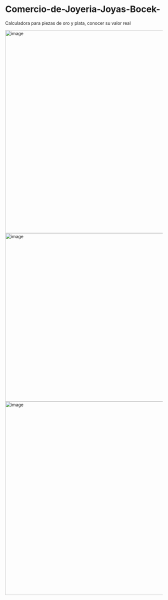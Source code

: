 # Comercio-de-Joyeria-Joyas-Bocek-
Calculadora para piezas de oro y plata, conocer su valor real


<img width="538" height="648" alt="image" src="https://github.com/user-attachments/assets/6c71682e-b2c4-48e0-a4a8-e9f1a78e81ed" />


<img width="616" height="537" alt="image" src="https://github.com/user-attachments/assets/ad26919b-2a33-4b93-a6a5-478a046f0fd3" />


<img width="555" height="618" alt="image" src="https://github.com/user-attachments/assets/631a084b-cd8a-4c8c-b76f-e4f7b34af9f5" />

